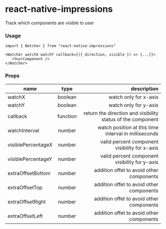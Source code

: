 # react-native-impressions
Track which components are visible to user

### Usage

```
import { Watcher } from "react-native-impressions"

<Watcher watchX watchY callback={({ direction, visible }) => {...}}>
   <YourComponent />
</Watcher>
```

### Props
| name        | type           | description  |
| ------------- |:-------------:| -----:|
| watchX      | boolean | watch only for x-axis |
| watchY      | boolean | watch only for y-axis |
| callback      | function | return the direction and visibility status of the component |
| watchInterval      | number | watch position at this time interval in milliseconds |
| visiblePercentageX      | number | valid percent component visibility for x-axis |
| visiblePercentageY      | number | valid percent component visibility for y-axis |
| extraOffsetBottom      | number | addition offet to avoid other components |
| extraOffsetTop      | number | addition offet to avoid other components |
| extraOffsetRight      | number | addition offet to avoid other components |
| extraOffsetLeft      | number | addition offet to avoid other components |
